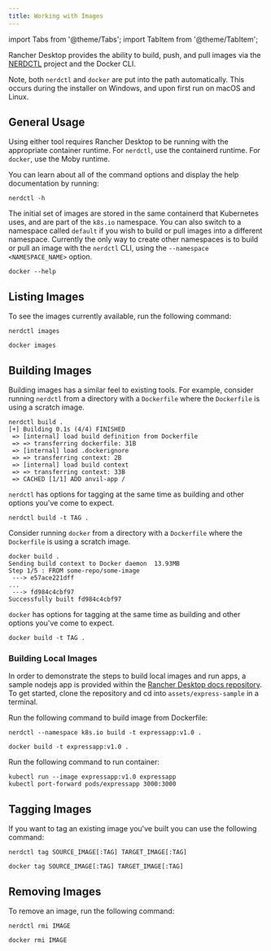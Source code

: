 ```yaml
---
title: Working with Images
---
```


import Tabs from '@theme/Tabs';
import TabItem from '@theme/TabItem';

Rancher Desktop provides the ability to build, push, and pull images via the
[NERDCTL](https://github.com/containerd/nerdctl) project and the Docker CLI.

Note, both `nerdctl` and `docker` are put into the path automatically. This occurs during the installer on Windows, and upon first run on macOS and Linux.

## General Usage

Using either tool requires Rancher Desktop to be running with the appropriate container runtime. For `nerdctl`, use the containerd runtime. For `docker`, use the Moby runtime.

You can learn about all of the command options and display the help documentation by running:

<Tabs groupId="container-runtime">
  <TabItem value="nerdctl" default>

```console
nerdctl -h
```

The initial set of images are stored in the same containerd that Kubernetes uses,
and are part of the `k8s.io` namespace. You can also switch to a namespace called
`default` if you wish to build or pull images into a different namespace. Currently
the only way to create other namespaces is to build or pull an image with the
`nerdctl` CLI, using the `--namespace <NAMESPACE_NAME>` option.
  </TabItem>
  <TabItem value="docker" default>

```console
docker --help
```
  </TabItem>
</Tabs>

## Listing Images

To see the images currently available, run the following command:

<Tabs groupId="container-runtime">
  <TabItem value="nerdctl" default>

```console
nerdctl images
```
  </TabItem>
  <TabItem value="docker">

```console
docker images
```
  </TabItem>
</Tabs>

## Building Images

<Tabs groupId="container-runtime">
  <TabItem value="nerdctl" default>

Building images has a similar feel to existing tools. For example, consider
running `nerdctl` from a directory with a `Dockerfile` where the `Dockerfile` is
using a scratch image.

```console
nerdctl build .
[+] Building 0.1s (4/4) FINISHED
 => [internal] load build definition from Dockerfile
 => => transferring dockerfile: 31B
 => [internal] load .dockerignore
 => => transferring context: 2B
 => [internal] load build context
 => => transferring context: 33B
 => CACHED [1/1] ADD anvil-app /
 ```

`nerdctl` has options for tagging at the same time as building and other options you've
come to expect.

```console
nerdctl build -t TAG .
```
  </TabItem>
  <TabItem value="docker">

Consider running `docker` from a directory with a `Dockerfile` where the `Dockerfile` is
using a scratch image.

```console
docker build .
Sending build context to Docker daemon  13.93MB
Step 1/5 : FROM some-repo/some-image
 ---> e57ace221dff
...
 ---> fd984c4cbf97
Successfully built fd984c4cbf97
```

`docker` has options for tagging at the same time as building and other options you've
come to expect.

```console
docker build -t TAG .
```
  </TabItem>
</Tabs>

### Building Local Images

In order to demonstrate the steps to build local images and run apps, a sample nodejs app is provided within the [Rancher Desktop docs repository](https://github.com/rancher-sandbox/docs.rancherdesktop.io.git). To get started, clone the repository and cd into `assets/express-sample` in a terminal.

Run the following command to build image from Dockerfile:

<Tabs groupId="container-runtime">
  <TabItem value="nerdctl" default>

```
nerdctl --namespace k8s.io build -t expressapp:v1.0 .
```

  </TabItem>
  <TabItem value="docker">

```
docker build -t expressapp:v1.0 .
```
 
  </TabItem>
</Tabs>

Run the following command to run container:

```
kubectl run --image expressapp:v1.0 expressapp
kubectl port-forward pods/expressapp 3000:3000
```

## Tagging Images

If you want to tag an existing image you've built you can use the following
command:

<Tabs groupId="container-runtime">
  <TabItem value="nerdctl" default>

```console
nerdctl tag SOURCE_IMAGE[:TAG] TARGET_IMAGE[:TAG]
```
  </TabItem>
  <TabItem value="docker">

```console
docker tag SOURCE_IMAGE[:TAG] TARGET_IMAGE[:TAG]
```
  </TabItem>
</Tabs>

## Removing Images

To remove an image, run the following command:

<Tabs groupId="container-runtime">
  <TabItem value="nerdctl" default>

```console
nerdctl rmi IMAGE
```
  </TabItem>
  <TabItem value="docker">

```console
docker rmi IMAGE
```
  </TabItem>
</Tabs>